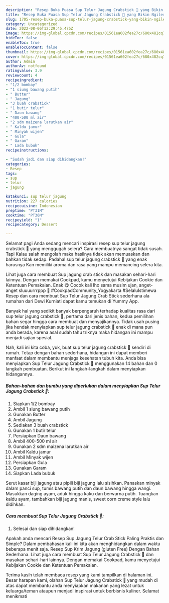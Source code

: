 ```yaml
---
description: "Resep Buka Puasa Sup Telur Jagung Crabstick 🍲 yang Bikin Ngiler"
title: "Resep Buka Puasa Sup Telur Jagung Crabstick 🍲 yang Bikin Ngiler"
slug: 1705-resep-buka-puasa-sup-telur-jagung-crabstick-yang-bikin-ngiler
category: Uncategorized
date: 2022-08-06T12:29:45.475Z
image: https://img-global.cpcdn.com/recipes/01561ea602fea27c/680x482cq70/sup-telur-jagung-crabstick-foto-resep-utama.jpg
hideToc: false
enableToc: true
enableTocContent: false
thumbnail: https://img-global.cpcdn.com/recipes/01561ea602fea27c/680x482cq70/sup-telur-jagung-crabstick-foto-resep-utama.jpg
cover: https://img-global.cpcdn.com/recipes/01561ea602fea27c/680x482cq70/sup-telur-jagung-crabstick-foto-resep-utama.jpg
author: Admin
authorAv: notfound
ratingvalue: 3.9
reviewcount: 4
recipeingredient:
- "1/2 bombay"
- "1 siung bawang putih"
- " Butter"
- " Jagung"
- "3 buah crabstick"
- "1 butir telur"
- " Daun bawang"
- "400-500 ml air"
- "2 sdm maizena larutkan air"
- " Kaldu jamur"
- " Minyak wijen"
- " Gula"
- " Garam"
- " Lada bubuk"
recipeinstructions:

- "Sudah jadi dan siap dihidangkan!"
categories:
- Resep
tags:
- sup
- telur
- jagung

katakunci: sup telur jagung 
nutrition: 227 calories
recipecuisine: Indonesian
preptime: "PT31M"
cooktime: "PT36M"
recipeyield: "1"
recipecategory: Dessert

---
```



Selamat pagi Anda sedang mencari inspirasi resep sup telur jagung crabstick 🍲 yang menggugah selera? Cara membuatnya sangat tidak susah. Tapi Kalau salah mengolah maka hasilnya tidak akan memuaskan dan bahkan tidak sedap. Padahal sup telur jagung crabstick 🍲 yang enak harusnya Kan memiliki aroma dan rasa yang mampu memancing selera kita.


Lihat juga cara membuat Sup jagung crab stick dan masakan sehari-hari lainnya. Dengan memakai Cookpad, kamu menyetujui Kebijakan Cookie dan Ketentuan Pemakaian. Enak 😋 Cocok kali lho sama musim ujan, anget-anget sluuuurrrppp 🤤 #CookpadCommunity_Yogyakarta #SelaluIstimewa Resep dan cara membuat Sup Telur Jagung Crab Stick sederhana ala rumahan dari Dewi Kurniati dapat kamu temukan di Yummy App.

Banyak hal yang sedikit banyak berpengaruh terhadap kualitas rasa dari sup telur jagung crabstick 🍲, pertama dari jenis bahan, kedua pemilihan bahan segar hingga cara membuat dan menyajikannya. Tidak usah pusing jika hendak menyiapkan sup telur jagung crabstick 🍲 enak di mana pun anda berada, karena asal sudah tahu triknya maka hidangan ini mampu menjadi sajian spesial.


Nah, kali ini kita coba, yuk, buat sup telur jagung crabstick 🍲 sendiri di rumah. Tetap dengan bahan sederhana, hidangan ini dapat memberi manfaat dalam membantu menjaga kesehatan tubuh kita. Anda bisa menyiapkan Sup Telur Jagung Crabstick 🍲 menggunakan 14 bahan dan 0 langkah pembuatan. Berikut ini langkah-langkah dalam menyiapkan hidangannya.

<!--inarticleads1-->

##### Bahan-bahan dan bumbu yang diperlukan dalam menyiapkan Sup Telur Jagung Crabstick 🍲:

1. Siapkan 1/2 bombay
1. Ambil 1 siung bawang putih
1. Gunakan  Butter
1. Ambil  Jagung
1. Sediakan 3 buah crabstick
1. Gunakan 1 butir telur
1. Persiapkan  Daun bawang
1. Ambil 400-500 ml air
1. Gunakan 2 sdm maizena larutkan air
1. Ambil  Kaldu jamur
1. Ambil  Minyak wijen
1. Persiapkan  Gula
1. Gunakan  Garam
1. Siapkan  Lada bubuk


Serut kasar biji jagung atau pipili biji jagung lalu sisihkan. Panaskan minyak dalam panci sup, tumis bawang putih dan daun bawang hingga wangi. Masukkan daging ayam, aduk hingga kaku dan berwarna putih. Tuangkan kaldu ayam, tambahkan biji jagung manis, sweet corn creme style lalu didihkan. 

<!--inarticleads2-->

##### Cara membuat Sup Telur Jagung Crabstick 🍲:


1. Selesai dan siap dihidangkan!

Apakah anda mencari Resep Sup Jagung Telur Crab Stick Paling Praktis dan Simple? Dalam pembahasan kali ini kita akan menghidangkan dalam waktu beberapa menit saja. Resep Sup Krim Jagung (gluten Free) Dengan Bahan Sederhana. Lihat juga cara membuat Sup Telur Jagung Crabstick 🍲 dan masakan sehari-hari lainnya. Dengan memakai Cookpad, kamu menyetujui Kebijakan Cookie dan Ketentuan Pemakaian. 

Terima kasih telah membaca resep yang kami tampilkan di halaman ini. Besar harapan kami, olahan Sup Telur Jagung Crabstick 🍲 yang mudah di atas dapat membantu anda menyiapkan makanan yang lezat untuk keluarga/teman ataupun menjadi inspirasi untuk berbisnis kuliner. Selamat menikmati
